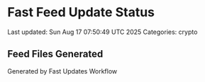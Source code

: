 # Fast Feed Update Status
Last updated: Sun Aug 17 07:50:49 UTC 2025
Categories: crypto

## Feed Files Generated

Generated by Fast Updates Workflow
